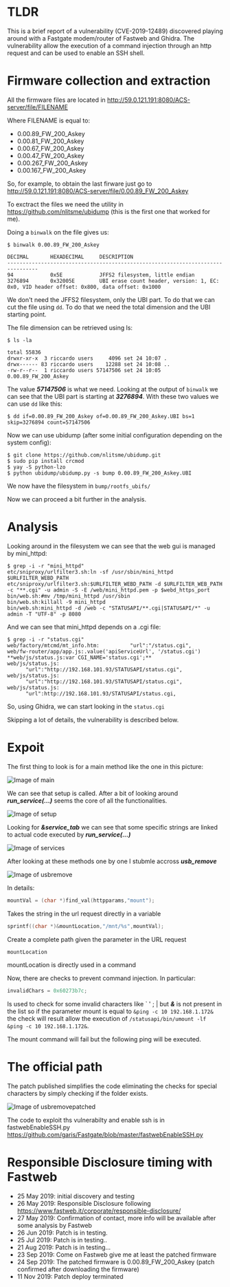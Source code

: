 # TLDR
This is a brief report of a vulnerability (CVE-2019-12489) discovered playing around with a Fastgate modem/router of Fastweb and Ghidra.
The vulnerability allow the execution of a command injection through an http request and can be used to enable an SSH shell.

# Firmware collection and extraction

All the firmware files are located in http://59.0.121.191:8080/ACS-server/file/FILENAME

Where FILENAME is equal to: 
* 0.00.89_FW_200_Askey
* 0.00.81_FW_200_Askey
* 0.00.67_FW_200_Askey
* 0.00.47_FW_200_Askey
* 0.00.267_FW_200_Askey
* 0.00.167_FW_200_Askey

So, for example, to obtain the last firware just go to http://59.0.121.191:8080/ACS-server/file/0.00.89_FW_200_Askey

To exctract the files we need the utility in https://github.com/nlitsme/ubidump (this is the first one that worked for me).

Doing a `binwalk` on the file gives us:

```console
$ binwalk 0.00.89_FW_200_Askey

DECIMAL       HEXADECIMAL     DESCRIPTION
--------------------------------------------------------------------------------
94            0x5E            JFFS2 filesystem, little endian
3276894       0x32005E        UBI erase count header, version: 1, EC: 0x0, VID header offset: 0x800, data offset: 0x1000
```

We don't need the JFFS2 filesystem, only the UBI part. To do that we can cut the file using `dd`.
To do that we need the total dimension and the UBI starting point.

The file dimension can be retrieved using ls:

```console
$ ls -la

total 55836
drwxr-xr-x  3 riccardo users     4096 set 24 10:07 .
drwx------ 83 riccardo users    12288 set 24 10:08 ..
-rw-r--r--  1 riccardo users 57147506 set 24 10:05 0.00.89_FW_200_Askey
```
The value ***57147506*** is what we need.
Looking at the output of `binwalk` we can see that the UBI part is starting at ***3276894***. With these two values we can use `dd` like this:

```console
$ dd if=0.00.89_FW_200_Askey of=0.00.89_FW_200_Askey.UBI bs=1 skip=3276894 count=57147506
```

Now we can use ubidump (after some initial configuration depending on the system config):

```console
$ git clone https://github.com/nlitsme/ubidump.git
$ sudo pip install crcmod
$ yay -S python-lzo
$ python ubidump/ubidump.py -s bump 0.00.89_FW_200_Askey.UBI
```

We now have the filesystem in `bump/rootfs_ubifs/`

Now we can proceed a bit further in the analysis.

# Analysis

Looking around in the filesystem we can see that the web gui is managed by mini_httpd:

```console
$ grep -i -r "mini_httpd"
etc/sniproxy/urlfilter3.sh:ln -sf /usr/sbin/mini_httpd $URLFILTER_WEBD_PATH 
etc/sniproxy/urlfilter3.sh:$URLFILTER_WEBD_PATH -d $URLFILTER_WEB_PATH -c "**.cgi" -u admin -S -E /web/mini_httpd.pem -p $webd_https_port 
bin/web.sh:#mv /tmp/mini_httpd /usr/sbin 
bin/web.sh:killall -9 mini_httpd 
bin/web.sh:mini_httpd -d /web -c "STATUSAPI/**.cgi|STATUSAPI/*" -u admin -T "UTF-8" -p 8080
```

And we can see that mini_httpd depends on a .cgi file:

```console
$ grep -i -r "status.cgi"
web/factory/mtcmd/mt_info.htm:          "url":"/status.cgi", 
web/fw-router/app/app.js:.value('apiServiceUrl', '/status.cgi') 
**web/js/status.js:var CGI_NAME='status.cgi';**
web/js/status.js:       "url":"http://192.168.101.93/STATUSAPI/status.cgi",
web/js/status.js:       "url":"http://192.168.101.93/STATUSAPI/status.cgi",
web/js/status.js:       "url":http://192.168.101.93/STATUSAPI/status.cgi,
```

So, using Ghidra, we can start looking in the `status.cgi`

Skipping a lot of details, the vulnerability is described below.

# Expoit

The first thing to look is for a main method like the one in this picture:

![Image of main](images/main.png)

We can see that setup is called. After a bit of looking around ***run_service(...)*** seems the core of all the functionalities.

![Image of setup](images/setup.png)

Looking for ***&service_tab*** we can see that some specific strings are linked to actual code executed by ***run_service(...)***

![Image of services](images/services.png)

After looking at these methods one by one I stubmle accross ***usb_remove***

![Image of usbremove](images/usbremove.png)

In details:
```c
mountVal = (char *)find_val(httpparams,"mount");
```
Takes the string in the url request directly in a variable
```c
sprintf((char *)&mountLocation,"/mnt/%s",mountVal);
```
Create a complete path given the parameter in the URL request
```c
mountLocation
```
mountLocation is directly used in a command

Now, there are checks to prevent command injection. In particular:
```c
invalidChars = 0x60273b7c;
```
Is used to check for some invalid characters like \` ' ; | but ***\&*** is not present in the list so if the parameter mount is equal to `&ping -c 10 192.168.1.172&` the check will result allow the execution of `/statusapi/bin/umount -lf &ping -c 10 192.168.1.172&`.

The mount command will fail but the following ping will be executed.

# The official path
The patch published simplifies the code eliminating the checks for special characters by simply checking if the folder exists.

![Image of usbremovepatched](images/usbremovepatched.png)

The code to exploit ths vulnerabilty and enable ssh is in fastwebEnableSSH.py https://github.com/garis/Fastgate/blob/master/fastwebEnableSSH.py

# Responsible Disclosure timing with Fastweb

* 25 May 2019: initial discovery and testing
* 26 May 2019: Responsible Disclosure following https://www.fastweb.it/corporate/responsible-disclosure/
* 27 May 2019: Confirmation of contact, more info will be available after some analysis by Fastweb
* 26 Jun 2019: Patch is in testing.
* 25 Jul 2019: Patch is in testing..
* 21 Aug 2019: Patch is in testing...
* 23 Sep 2019: Come on Fastweb give me at least the patched firmware
* 24 Sep 2019: The patched firmware is 0.00.89_FW_200_Askey (patch confirmed after downloading the firmware)
* 11 Nov 2019: Patch deploy terminated
